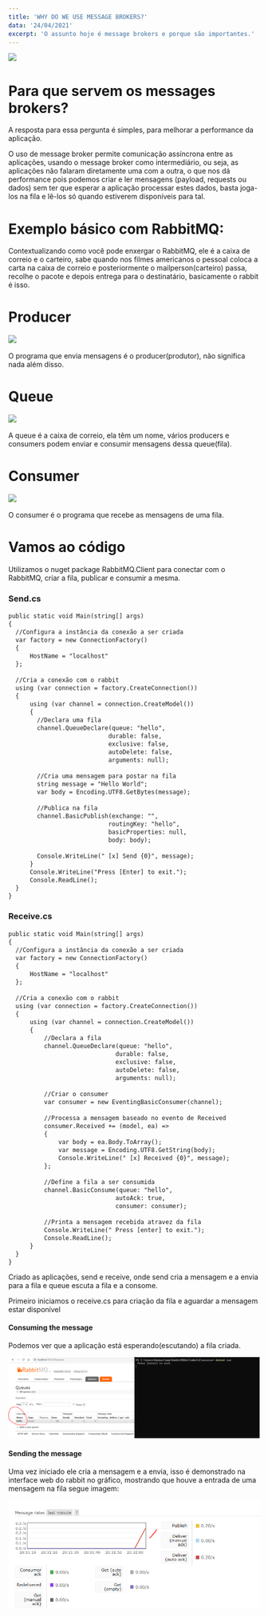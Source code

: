 ```yaml
---
title: 'WHY DO WE USE MESSAGE BROKERS?'
data: '24/04/2021'
excerpt: 'O assunto hoje é message brokers e porque são importantes.'
---
```


![](https://media.giphy.com/media/xT1Ra12a03lcpJf5C0/giphy.gif)

Para que servem os messages brokers?
======

A resposta para essa pergunta é simples, para melhorar a performance da aplicação.

O uso de message broker permite comunicação assíncrona entre as aplicações, usando o message broker como intermediário, ou seja, as aplicações não falaram diretamente uma com a outra, o que nos dá performance pois podemos criar e ler mensagens (payload, requests ou dados) sem ter que esperar a aplicação processar estes dados, basta joga-los na fila e lê-los só quando estiverem disponíveis para tal.

Exemplo básico com RabbitMQ:
======

Contextualizando como você pode enxergar o RabbitMQ, ele é a caixa de correio e o carteiro, sabe quando nos filmes americanos o pessoal coloca a carta na caixa de correio e posteriormente o mailperson(carteiro) passa, recolhe o pacote e depois entrega para o destinatário, basicamente o rabbit é isso.

Producer
======
![](https://media.giphy.com/media/d3g1lkA1srw1c3Di/giphy.gif)

O programa que envia mensagens é o producer(produtor), não significa nada além disso.

Queue
======
![](https://media.giphy.com/media/l0HlGM5d0EhzCW12g/giphy.gif)

A queue é a caixa de correio, ela têm um nome, vários producers e consumers podem enviar e consumir mensagens dessa queue(fila).

Consumer
======
![](https://media.giphy.com/media/5zoHvRtE9CMbez9Dp0/giphy.gif)

O consumer é o programa que recebe as mensagens de uma fila.

Vamos ao código
======

Utilizamos o nuget package RabbitMQ.Client para conectar com o RabbitMQ, criar a fila, publicar e consumir a mesma.

### Send.cs
```
public static void Main(string[] args)
{
  //Configura a instância da conexão a ser criada
  var factory = new ConnectionFactory() 
  { 
      HostName = "localhost"
  };

  //Cria a conexão com o rabbit
  using (var connection = factory.CreateConnection())
  {
      using (var channel = connection.CreateModel())
      {
        //Declara uma fila
        channel.QueueDeclare(queue: "hello",
                            durable: false,
                            exclusive: false,
                            autoDelete: false,
                            arguments: null);

        //Cria uma mensagem para postar na fila
        string message = "Hello World";
        var body = Encoding.UTF8.GetBytes(message);

        //Publica na fila
        channel.BasicPublish(exchange: "",
                            routingKey: "hello",
                            basicProperties: null,
                            body: body);
        
        Console.WriteLine(" [x] Send {0}", message);
      }
      Console.WriteLine("Press [Enter] to exit.");
      Console.ReadLine();
  }
}
```

### Receive.cs
```
public static void Main(string[] args)
{
  //Configura a instância da conexão a ser criada
  var factory = new ConnectionFactory() 
  { 
      HostName = "localhost"
  };
  
  //Cria a conexão com o rabbit
  using (var connection = factory.CreateConnection())
  {
      using (var channel = connection.CreateModel())
      {
          //Declara a fila
          channel.QueueDeclare(queue: "hello",
                              durable: false,
                              exclusive: false,
                              autoDelete: false,
                              arguments: null);

          //Criar o consumer
          var consumer = new EventingBasicConsumer(channel);
          
          //Processa a mensagem baseado no evento de Received
          consumer.Received += (model, ea) =>
          {
              var body = ea.Body.ToArray();
              var message = Encoding.UTF8.GetString(body);
              Console.WriteLine(" [x] Received {0}", message);
          };

          //Define a fila a ser consumida
          channel.BasicConsume(queue: "hello",
                              autoAck: true,
                              consumer: consumer);

          //Printa a mensagem recebida atravez da fila
          Console.WriteLine(" Press [enter] to exit.");
          Console.ReadLine();
      }
  }
}
```

Criado as aplicações, send e receive, onde send cria a mensagem e a envia para a fila e queue escuta a fila e a consome.

Primeiro iniciamos o receive.cs para criação da fila e aguardar a mensagem estar disponível

#### Consuming the message

Podemos ver que a aplicação está esperando(escutando) a fila criada.

![](https://github.com/GusBedasi/my-page/blob/main/public/images/receive-create-queue.PNG?raw=true)

#### Sending the message
Uma vez iniciado ele cria a mensagem e a envia, isso é demonstrado na interface web do rabbit no gráfico, mostrando que houve a entrada de uma mensagem na fila segue imagem:

![](https://github.com/GusBedasi/my-page/blob/main/public/images/send-graph.PNG?raw=true)
